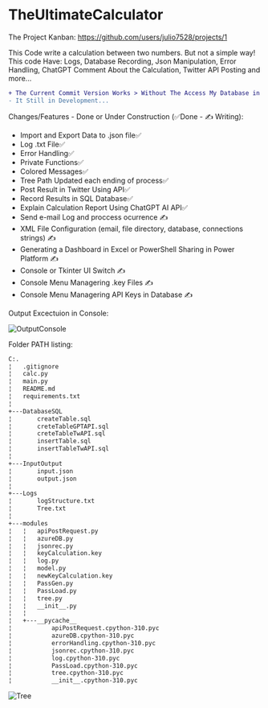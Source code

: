 # TheUltimateCalculator

The Project Kanban: https://github.com/users/julio7528/projects/1

This Code write a calculation between two numbers. But not a simple way! This code Have: Logs, Database Recording, Json Manipulation, Error Handling, ChatGPT Comment About the Calculation, Twitter API Posting and more... 
```diff
+ The Current Commit Version Works > Without The Access My Database in SQL Server
- It Still in Development...
```
Changes/Features - Done or Under Construction (✅Done - ✍️ Writing):

  - Import and Export Data to .json file✅
  - Log .txt File✅
  - Error Handling✅
  - Private Functions✅
  - Colored Messages✅
  - Tree Path Updated each ending of process✅  
  - Post Result in Twitter Using API✅
  - Record Results in SQL Database✅
  - Explain Calculation Report Using ChatGPT AI API✅
  - Send e-mail Log and proccess ocurrence ✍️
  - XML File Configuration (email, file directory, database, connections strings) ✍️
  - Generating a Dashboard in Excel or PowerShell Sharing in Power Platform ✍️
  - Console or Tkinter UI Switch ✍️
  - Console Menu Managering .key Files ✍️
  - Console Menu Managering API Keys in Database ✍️

Output Excectuion in Console:

![OutputConsole](https://user-images.githubusercontent.com/58828552/215864535-40d0fecf-52aa-4fa3-a1be-67c1cb823b76.png)

Folder PATH listing:

```bash
C:.
¦   .gitignore
¦   calc.py
¦   main.py
¦   README.md
¦   requirements.txt
¦   
+---DatabaseSQL
¦       createTable.sql
¦       creteTableGPTAPI.sql
¦       creteTableTwAPI.sql
¦       insertTable.sql
¦       insertTableTwAPI.sql
¦       
+---InputOutput
¦       input.json
¦       output.json
¦       
+---Logs
¦       logStructure.txt
¦       Tree.txt
¦       
+---modules
¦   ¦   apiPostRequest.py
¦   ¦   azureDB.py
¦   ¦   jsonrec.py
¦   ¦   keyCalculation.key
¦   ¦   log.py
¦   ¦   model.py
¦   ¦   newKeyCalculation.key
¦   ¦   PassGen.py
¦   ¦   PassLoad.py
¦   ¦   tree.py
¦   ¦   __init__.py
¦   ¦   
¦   +---__pycache__
¦           apiPostRequest.cpython-310.pyc
¦           azureDB.cpython-310.pyc
¦           errorHandling.cpython-310.pyc
¦           jsonrec.cpython-310.pyc
¦           log.cpython-310.pyc
¦           PassLoad.cpython-310.pyc
¦           tree.cpython-310.pyc
¦           __init__.cpython-310.pyc
```

![Tree](https://user-images.githubusercontent.com/58828552/215863975-1b5eac30-362c-49de-80cf-89181f3cc0fe.png)
